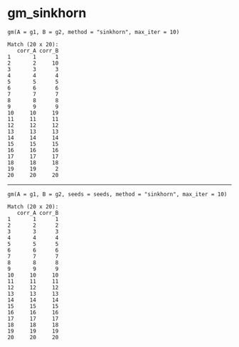 # gm_sinkhorn

    gm(A = g1, B = g2, method = "sinkhorn", max_iter = 10)
    
    Match (20 x 20):
       corr_A corr_B
    1       1      1
    2       2     10
    3       3      3
    4       4      4
    5       5      5
    6       6      6
    7       7      7
    8       8      8
    9       9      9
    10     10     19
    11     11     11
    12     12     12
    13     13     13
    14     14     14
    15     15     15
    16     16     16
    17     17     17
    18     18     18
    19     19      2
    20     20     20

---

    gm(A = g1, B = g2, seeds = seeds, method = "sinkhorn", max_iter = 10)
    
    Match (20 x 20):
       corr_A corr_B
    1       1      1
    2       2      2
    3       3      3
    4       4      4
    5       5      5
    6       6      6
    7       7      7
    8       8      8
    9       9      9
    10     10     10
    11     11     11
    12     12     12
    13     13     13
    14     14     14
    15     15     15
    16     16     16
    17     17     17
    18     18     18
    19     19     19
    20     20     20

